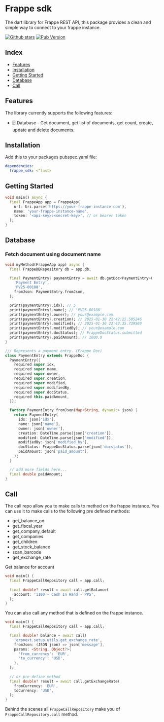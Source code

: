 # Frappe sdk

The dart library for Frappe REST API, this package provides a clean and simple way to connect
to your frappe instance.

[![Github stars](https://img.shields.io/github/stars/elbeicktalat/frappe_sdk?logo=github)](https://github.com/elbeicktalat/frappe_sdk)
[![Pub Version](https://img.shields.io/pub/v/frappe_sdk?color=blue&logo=dart)](https://pub.dev/packages/frappe_sdk)

## Index

- [Features](#features)
- [Installation](#installation)
- [Getting Started](#getting-started)
- [Database](#database)
- [Call](#call)

## Features

The library currently supports the following features:

- 🗄 Database - Get document, get list of documents, get count, create, update and delete documents.

## Installation

Add this to your packages pubspec.yaml file:

```yaml
dependencies:
  frappe_sdk: <^last>
```

## Getting Started

```dart
void main() async {
  final FrappeApp app = FrappeApp(
    url: Uri.parse('https://your-frappe-instance.com'),
    name: 'your-frappe-instance-name',
    token: '<api-key>:<secret-key>', // or bearer token
  );
}
```

## Database

### Fetch document using document name

```dart
void myMethod(FrappeApp app) async {
  final FrappeDBRepository db = app.db;

  final PaymentEntry? paymentEntry = await db.getDoc<PaymentEntry>(
    'Payment Entry',
    'PV25-00188',
    fromJson: PaymentEntry.fromJson,
  );

  print(paymentEntry?.idx); // 5
  print(paymentEntry?.name); // 'PV25-00188'
  print(paymentEntry?.owner); // your@example.com
  print(paymentEntry?.creation); // 2025-01-30 22:42:25.505246
  print(paymentEntry?.modified); // 2025-01-30 22:42:35.739509
  print(paymentEntry?.modifiedBy); // your@example.com
  print(paymentEntry?.docStatus); // FrappeDocStatus.submitted
  print(paymentEntry?.paidAmount); // 1000.0
}

/// Represents a payment entry. (Frappe Doc)
class PaymentEntry extends FrappeDoc {
  PaymentEntry({
    required super.idx,
    required super.name,
    required super.owner,
    required super.creation,
    required super.modified,
    required super.modifiedBy,
    required super.docStatus,
    required this.paidAmount,
  });

  factory PaymentEntry.fromJson(Map<String, dynamic> json) {
    return PaymentEntry(
      idx: json['idx'],
      name: json['name'],
      owner: json['owner'],
      creation: DateTime.parse(json['creation']),
      modified: DateTime.parse(json['modified']),
      modifiedBy: json['modified_by'],
      docStatus: FrappeDocStatus.parse(json['docstatus']),
      paidAmount: json['paid_amount'],
    );
  }

  // add more fields here...
  final double paidAmount;
}
```

## Call

The call repo allow you to make calls to method on the frappe instance.
You can use it to make calls to the following pre defined methods:

- get_balance_on
- get_fiscal_year
- get_company_default
- get_companies
- get_children
- get_stock_balance
- scan_barcode
- get_exchange_rate

Get balance for account

```dart
void main() {
  final FrappeCallRepository call = app.call;
  
  final double? result = await call.getBalance(
    account: '1100 - Cash In Hand - PPS',
  );
}
```

You can also call any method that is defined on the frappe instance.
```dart
void main() {
  final FrappeCallRepository call = app.call;

  final double? balance = await call(
    'erpnext.setup.utils.get_exchange_rate',
    fromJson: (JSON json) => json['message'],
    params: <String, Object?>{
      'from_currency': 'EUR',
      'to_currency': 'USD',
    },
  );
  
  // or pre-define method
  final double? result = await call.getExchangeRate(
    fromCurrency: 'EUR',
    toCurrency: 'USD',
  );
}
```
Behind the scenes all `FrappeCallRepository` make you of `FrappeCallRepository.call` method.